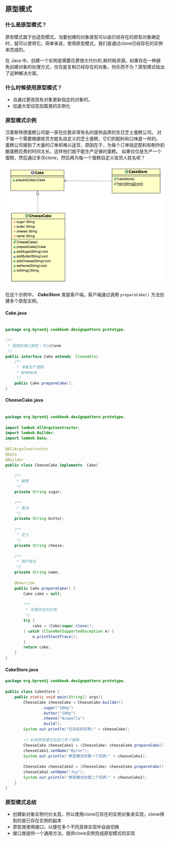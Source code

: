 ## 原型模式

### 什么是原型模式？

原型模式属于创造型模式。当要创建的对象类型可以由已经存在的原型对象确定时，就可以使用它。简单来说，使用原型模式，我们是通过clone已经存在的实例来完成的。

在 Java 中，创建一个实例是需要花费很大代价的,耗时耗资源。如果存在一种避免创建对象的处理方式，仅仅是复制已经存在的对象，何乐而不为？原型模式给出了这种解决方案。

### 什么时候使用原型模式？

- 当通过更改现有对象更新指定的对象时。
- 加速大型动态加载类的实例化

### 原型模式示例

汉普斯特德蛋糕公司是一家在伦敦非常有名的提供品质的生日芝士蛋糕公司。
对于每一个需要根据收货方姓名自定义的芝士蛋糕，它们的配料和口味是一样的。
蛋糕公司接到了大量的订单却难以送货，原因在于，为每个订单指定配料和制作奶酪蛋糕花费的时间太长。这样他们就不能生产足够的蛋糕。
如果仅仅是生产一个蛋糕，然后通过多次clone，然后再为每一个蛋糕自定义收货人姓名呢？

![原型模式类图](Prototype-Design-Pattern.png)


在这个示例中， ***CakeStore*** 类是客户端。客户端通过调用 ```prepareCake()``` 方法创建多个原型实例。

#### Cake.java

```java

package org.byron4j.cookbook.designpattern.prototype;

/**
 * 蛋糕的接口类型；可以clone
 */
public interface Cake extends  Cloneable{
    /**
     * 准备生产蛋糕
     * @return
     */
    public Cake prepareCake();
}

```


#### CheeseCake.java

```java

package org.byron4j.cookbook.designpattern.prototype;

import lombok.AllArgsConstructor;
import lombok.Builder;
import lombok.Data;

@AllArgsConstructor
@Data
@Builder
public class CheeseCake implements  Cake{

    /**
     * 糖果
     */
    private String sugar;

    /**
     * 黄油
     */
    private String butter;

    /**
     * 芝士
     */
    private String cheese;

    /**
     * 用户姓名
     */
    private String name;

    @Override
    public Cake prepareCake() {
        Cake cake = null;

        /**
         * 克隆存在的实例
         */
        try {
            cake = (Cake)super.clone();
        } catch (CloneNotSupportedException e) {
            e.printStackTrace();
        }
        return cake;
    }
}


```


#### CakeStore.java

```java
package org.byron4j.cookbook.designpattern.prototype;

public class CakeStore {
    public static void main(String[] args){
        CheeseCake cheeseCake = CheeseCake.builder()
                .sugar("100g")
                .butter("200g")
                .cheese("Acapella")
                .build();
        System.out.println("已存在的实例:" + cheeseCake);

        // 利用原型模式自定义多个蛋糕
        CheeseCake cheeseCake1 = (CheeseCake) cheeseCake.prepareCake();
        cheeseCake1.setName("Byron");
        System.out.println("原型模式的第一个实例:" + cheeseCake1);

        CheeseCake cheeseCake2 = (CheeseCake) cheeseCake.prepareCake();
        cheeseCake2.setName("Joy");
        System.out.println("原型模式的第二个实例:" + cheeseCake2);
    }
}


```

### 原型模式总结

- 创建新对象实例代价太高，所以使用clone已存在的实例对象来实现，clone得到的是已存在实例的副本
- 原型类使用接口，以便在多个不同具体实现中自由切换
- 接口类提供一个通用方法，提供clone实例完成原型模式的实现

